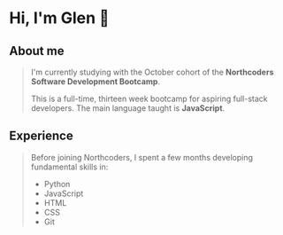 # Hi, I'm Glen :wave:

## About me
> I'm currently studying with the October cohort of the **Northcoders Software Development Bootcamp**.
>
> This is a full-time, thirteen week bootcamp for aspiring full-stack developers. The main language taught is **JavaScript**.

## Experience
> Before joining Northcoders, I spent a few months developing fundamental skills in:
> - Python
> - JavaScript
> - HTML
> - CSS
> - Git

<!---
gcpearse/gcpearse is a ✨ special ✨ repository because its `README.md` (this file) appears on your GitHub profile.
You can click the Preview link to take a look at your changes.
--->

